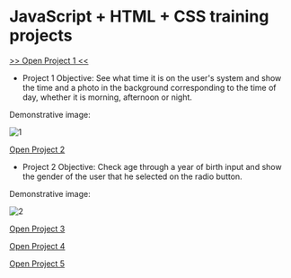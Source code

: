 # JavaScript + HTML + CSS training projects

<a href="https://luangf.github.io/Javascript-HTML-CSS/projeto1/" target="_blank">>> Open Project 1 <<</a>

* Project 1 Objective: See what time it is on the user's system and show the time and a photo in the background corresponding to the time of day, whether it is morning, afternoon or night.

Demonstrative image:

![1](https://github.com/user-attachments/assets/e8d0464b-6079-4553-83b0-9c563fd13e7d)


<a href="https://luangf.github.io/Javascript-HTML-CSS/projeto2/" target="_blank">Open Project 2</a>

* Project 2 Objective: Check age through a year of birth input and show the gender of the user that he selected on the radio button.

Demonstrative image:

![2](https://github.com/user-attachments/assets/d7d0234d-7b08-4e53-b732-1f6d8c4e4f63)

<a href="https://luangf.github.io/Javascript-HTML-CSS/projeto3/" target="_blank">Open Project 3</a>

<a href="https://luangf.github.io/Javascript-HTML-CSS/projeto4/" target="_blank">Open Project 4</a>

<a href="https://luangf.github.io/Javascript-HTML-CSS/projeto5/" target="_blank">Open Project 5</a>
